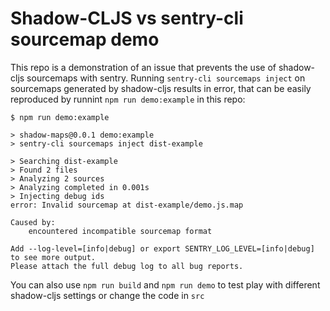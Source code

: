 # Shadow-CLJS vs sentry-cli sourcemap demo

This repo is a demonstration of an issue that prevents the use of shadow-cljs sourcemaps with sentry.
Running `sentry-cli sourcemaps inject` on sourcemaps generated by shadow-cljs results in error, that can be easily reproduced by runnint `npm run demo:example` in this repo:

```
$ npm run demo:example

> shadow-maps@0.0.1 demo:example
> sentry-cli sourcemaps inject dist-example

> Searching dist-example
> Found 2 files
> Analyzing 2 sources
> Analyzing completed in 0.001s
> Injecting debug ids
error: Invalid sourcemap at dist-example/demo.js.map

Caused by:
    encountered incompatible sourcemap format

Add --log-level=[info|debug] or export SENTRY_LOG_LEVEL=[info|debug] to see more output.
Please attach the full debug log to all bug reports.
```


You can also use `npm run build` and `npm run demo` to test play with different shadow-cljs settings or change the code in `src`
